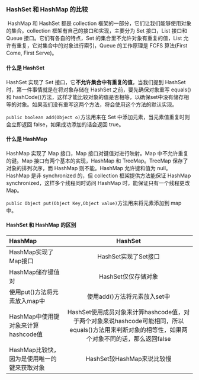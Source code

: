 ### HashSet 和 HashMap 的比较

​	HashMap 和 HashSet 都是 collection 框架的一部分，它们让我们能够使用对象的集合。collection 框架有自己的接口和实现，主要分为 Set 接口，List 接口和 Queue 接口。它们有各自的特点，Set 的集合里不允许对象有重复的值，List 允许有重复，它对集合中的对象进行索引，Queue 的工作原理是 FCFS 算法(First Come, First Serve)。

#### 什么是 HashSet

HashSet 实现了 Set 接口，它**不允许集合中有重复的值**，当我们提到 HashSet 时，第一件事情就是在将对象存储在 HashSet 之前，要先确保对象重写 equals()和 hashCode()方法，这样才能比较对象的值是否相等，以确保set中没有储存相等的对象。如果我们没有重写这两个方法，将会使用这个方法的默认实现。

`public boolean add(Object o)`方法用来在 Set 中添加元素，当元素值重复时则会立即返回 false，如果成功添加的话会返回 true。

#### 什么是 HashMap

HashMap 实现了 Map 接口，Map 接口对键值对进行映射。Map 中不允许重复的键。Map 接口有两个基本的实现，HashMap 和 TreeMap。TreeMap 保存了对象的排列次序，而 HashMap 则不能。HashMap 允许键和值为 null。HashMap 是非 synchronized 的，但 collection 框架提供方法能保证 HashMap synchronized，这样多个线程同时访问 HashMap 时，能保证只有一个线程更改 Map。

`public Object put(Object Key,Object value)`方法用来将元素添加到 map 中。

#### HashSet 和 HashMap 的区别

| HashMap                                     |                           HashSet                            |
| :------------------------------------------ | :----------------------------------------------------------: |
| HashMap实现了Map接口                        |                     HashSet实现了Set接口                     |
| HashMap储存键值对                           |                     HashSet仅仅存储对象                      |
| 使用put()方法将元素放入map中                |                 使用add()方法将元素放入set中                 |
| HashMap中使用键对象来计算hashcode值         | HashSet使用成员对象来计算hashcode值，对于两个对象来说hashcode可能相同，所以equals()方法用来判断对象的相等性，如果两个对象不同的话，那么返回false |
| HashMap比较快，因为是使用唯一的键来获取对象 |                  HashSet较HashMap来说比较慢                  |